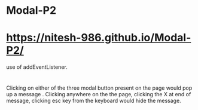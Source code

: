 # Modal-P2
# https://nitesh-986.github.io/Modal-P2/

 use of addEventListener.
 #
 Clicking on  either of the three modal button present on the page would pop up a message . Clicking anywhere on the the page, clicking the X at end of message, clicking   esc key from the keyboard would hide the message. 
